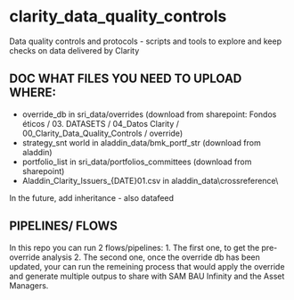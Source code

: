 # clarity_data_quality_controls
Data quality controls and protocols - scripts and tools to explore and keep checks on data delivered by Clarity


## DOC WHAT FILES YOU NEED TO UPLOAD WHERE:

- override_db in sri_data/overrides (download from sharepoint: Fondos éticos / 03. DATASETS / 04_Datos Clarity / 00_Clarity_Data_Quality_Controls / override)
- strategy_snt world in aladdin_data/bmk_portf_str (download from aladdin)
- portfolio_list in sri_data/portfolios_committees (download from sharepoint)
- Aladdin_Clarity_Issuers_{DATE}01.csv in aladdin_data\\crossreference\\

In the future, add inheritance - also datafeed

## PIPELINES/ FLOWS

In this repo you can run 2 flows/pipelines:
    1. The first one, to get the pre-override analysis
    2. The second one, once the override db has been updated, your can run the remeining process that would apply the override and generate multiple outpus to share with SAM BAU Infinity and the Asset Managers.